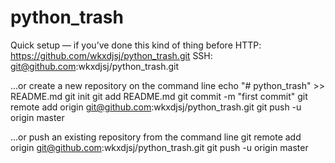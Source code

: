 # python_trash

Quick setup — if you’ve done this kind of thing before
HTTP: https://github.com/wkxdjsj/python_trash.git
SSH: git@github.com:wkxdjsj/python_trash.git

…or create a new repository on the command line
    echo "# python_trash" >> README.md
    git init
    git add README.md
    git commit -m "first commit"
    git remote add origin git@github.com:wkxdjsj/python_trash.git
    git push -u origin master
    
…or push an existing repository from the command line
  git remote add origin git@github.com:wkxdjsj/python_trash.git
  git push -u origin master
